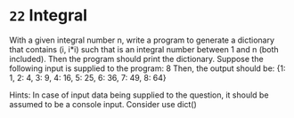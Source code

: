 # `22` Integral

With a given integral number n, write a program to generate a dictionary that contains (i, i*i) such that is an integral number between 1 and n (both included). Then the program should print the dictionary.
Suppose the following input is supplied to the program:
8
Then, the output should be:
{1: 1, 2: 4, 3: 9, 4: 16, 5: 25, 6: 36, 7: 49, 8: 64}

Hints:
In case of input data being supplied to the question, it should be assumed to be a console input.
Consider use dict()